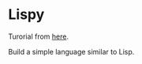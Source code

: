 # Lispy

Turorial from [here](http://www.buildyourownlisp.com/).

Build a simple language similar to Lisp.

